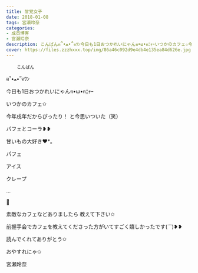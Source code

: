 ```yaml
---
title: 甘党女子
date: 2018-01-08
tags: 宮瀬玲奈
categories: 
- 成员博客
- 宮瀬玲奈
description: こんばんฅ՞•ﻌ•՞ฅﾜﾝ今日も1日おつかれいにゃんฅ•ω•ฅﾆｬｰいつかのカフェ✩今年戌年だからぴったり！と今思いついた（笑）パフェとコーラ❥❥...
cover: https://files.zzzhxxx.top/img/86a46c092d9e4db4e135ea84d626e.jpg 
---
```


        こんばん

ฅ՞•ﻌ•՞ฅﾜﾝ



今日も1日おつかれいにゃんฅ•ω•ฅﾆｬｰ












いつかのカフェ✩


今年戌年だからぴったり！
と今思いついた（笑）












パフェとコーラ❥❥







甘いもの大好き❤︎*。




パフェ

アイス

クレープ


...



💓









素敵なカフェなどありましたら
教えて下さい✩




前握手会でカフェを教えてくださった方がいてすごく嬉しかったです(*˙˘˙*)❥❥




読んでくれてありがとう✩

おやすれにゃ✩




宮瀬玲奈


